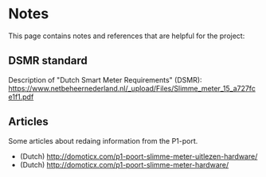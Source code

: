 # Notes
This page contains notes and references that are helpful for the project:

## DSMR standard
Description of "Dutch Smart Meter Requirements" (DSMR):
https://www.netbeheernederland.nl/_upload/Files/Slimme_meter_15_a727fce1f1.pdf

## Articles 
Some articles about redaing information from the P1-port.

 - (Dutch) http://domoticx.com/p1-poort-slimme-meter-uitlezen-hardware/
 - (Dutch) http://domoticx.com/p1-poort-slimme-meter-hardware/

